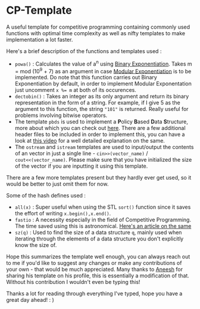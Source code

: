 # CP-Template
A useful template for competitive programming containing commonly used functions with optimal time complexity as well as nifty templates to make implementation a lot faster.

Here's a brief description of the functions and templates used :

- ```powa()``` : Calculates the value of a<sup>n</sup> using [Binary Exponentiation](https://cp-algorithms.com/algebra/binary-exp.html). Takes m = mod (10<sup>9</sup> + 7) as an argument in case [Modular Exponentiation](https://www.geeksforgeeks.org/modular-exponentiation-power-in-modular-arithmetic/) is to be implemented. Do note that this function carries out Binary Exponentiation by default, in order to implement Modular Exponentation just uncomment ```x %= m``` at both of its occurences.
- ```dectobin()``` : Takes an integer as its only argument and return its binary representation in the form of a string. For example, if I give 5 as the argument to this function, the string ```"101"``` is returned. Really useful for problems involving bitwise operators.
- The template ```pbds``` is used to implement a **P**olicy **B**ased **D**ata **S**tructure, more about which you can check out [here](https://www.geeksforgeeks.org/policy-based-data-structures-g/). There are a few additional header files to be included in order to implement this, you can have a look at [this video](https://youtu.be/IWyIwLFucU4) for a well detailed explanation on the same. 
- The ```ostream``` and ```istream``` templates are used to input/output the contents of an vector in just a single line - ```cin>>(vector_name)``` / ```cout<<(vector_name)```. Please make sure that you have initialized the size of the vector if you are inputting it using this template. 

There are a few more templates present but they hardly ever get used, so it would be better to just omit them for now. 

Some of the hash defines used :
- ```all(x)``` : Super useful when using the STL ```sort()``` function since it saves the effort of writing ```x.begin(),x.end()```.
- ```fastio``` : A necessity especially in the field of Competitive Programming. The time saved using this is astronomical. [Here's an article on the same](https://www.geeksforgeeks.org/fast-io-for-competitive-programming/)
- ```sz(q)``` : Used to find the size of a data structure ```q```, mainly used when iterating through the elements of a data structure you don't explicitly know the size of.

Hope this summarizes the template well enough, you can always reach out to me if you'd like to suggest any changes or make any contributions of your own - that would be much appreciated. Many thanks to [Aneesh](https://github.com/aneesh2312) for sharing his template on his profile, this is essentially a modification of that. Without his contribution I wouldn't even be typing this!

Thanks a lot for reading through everything I've typed, hope you have a great day ahead! : )
